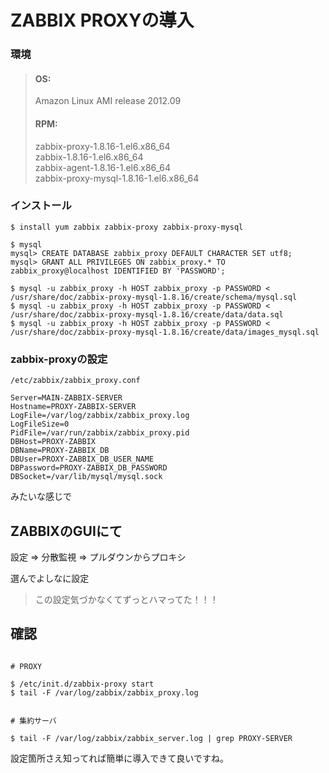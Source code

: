 # ZABBIX PROXYの導入

  
### 環境
  
> #### OS: 
>  Amazon Linux AMI release 2012.09  
> 
> #### RPM:
> zabbix-proxy-1.8.16-1.el6.x86_64  
> zabbix-1.8.16-1.el6.x86_64  
> zabbix-agent-1.8.16-1.el6.x86_64  
> zabbix-proxy-mysql-1.8.16-1.el6.x86_64  
  


### インストール

```
$ install yum zabbix zabbix-proxy zabbix-proxy-mysql  
  
$ mysql  
mysql> CREATE DATABASE zabbix_proxy DEFAULT CHARACTER SET utf8;  
mysql> GRANT ALL PRIVILEGES ON zabbix_proxy.* TO zabbix_proxy@localhost IDENTIFIED BY 'PASSWORD';  
  
$ mysql -u zabbix_proxy -h HOST zabbix_proxy -p PASSWORD < /usr/share/doc/zabbix-proxy-mysql-1.8.16/create/schema/mysql.sql  
$ mysql -u zabbix_proxy -h HOST zabbix_proxy -p PASSWORD < /usr/share/doc/zabbix-proxy-mysql-1.8.16/create/data/data.sql  
$ mysql -u zabbix_proxy -h HOST zabbix_proxy -p PASSWORD < /usr/share/doc/zabbix-proxy-mysql-1.8.16/create/data/images_mysql.sql  
```

### zabbix-proxyの設定

`/etc/zabbix/zabbix_proxy.conf`

```
Server=MAIN-ZABBIX-SERVER
Hostname=PROXY-ZABBIX-SERVER
LogFile=/var/log/zabbix/zabbix_proxy.log
LogFileSize=0
PidFile=/var/run/zabbix/zabbix_proxy.pid
DBHost=PROXY-ZABBIX
DBName=PROXY-ZABBIX_DB
DBUser=PROXY-ZABBIX_DB_USER_NAME
DBPassword=PROXY-ZABBIX_DB_PASSWORD
DBSocket=/var/lib/mysql/mysql.sock
```

みたいな感じで

## ZABBIXのGUIにて

設定 => 分散監視 => プルダウンからプロキシ  

選んでよしなに設定

> この設定気づかなくてずっとハマってた！！！

## 確認

```

# PROXY  
  
$ /etc/init.d/zabbix-proxy start  
$ tail -F /var/log/zabbix/zabbix_proxy.log  
  

# 集約サーバ  
  
$ tail -F /var/log/zabbix/zabbix_server.log | grep PROXY-SERVER  

```

設定箇所さえ知ってれば簡単に導入できて良いですね。
